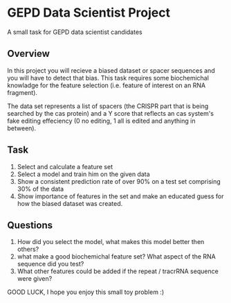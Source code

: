 # GEPD Data Scientist Project
A small task for GEPD data scientist candidates

## Overview

In this project you will recieve a biased dataset or spacer sequences and you will have to detect that bias. This task requires some biochemichal knowladge for the feature selection (i.e. feature of interest on an RNA fragment).

The data set represents a list of spacers (the CRISPR part that is being searched by the cas protein) and a Y score that reflects an cas system's fake editing effeciency (0 no editing, 1 all is edited and anything in between).

## Task

1. Select and calculate a feature set
2. Select a model and train him on the given data
3. Show a consistent prediction rate of over 90% on a test set comprising 30% of the data
4. Show importance of features in the set and make an educated guess for how the biased dataset was created.


## Questions

1. How did you select the model, what makes this model better then others?
2. what make a good biochemichal feature set? What aspect of the RNA sequence did you test?
3. What other features could be added if the repeat / tracrRNA sequence were given?


GOOD LUCK, I hope you enjoy this small toy problem :)
